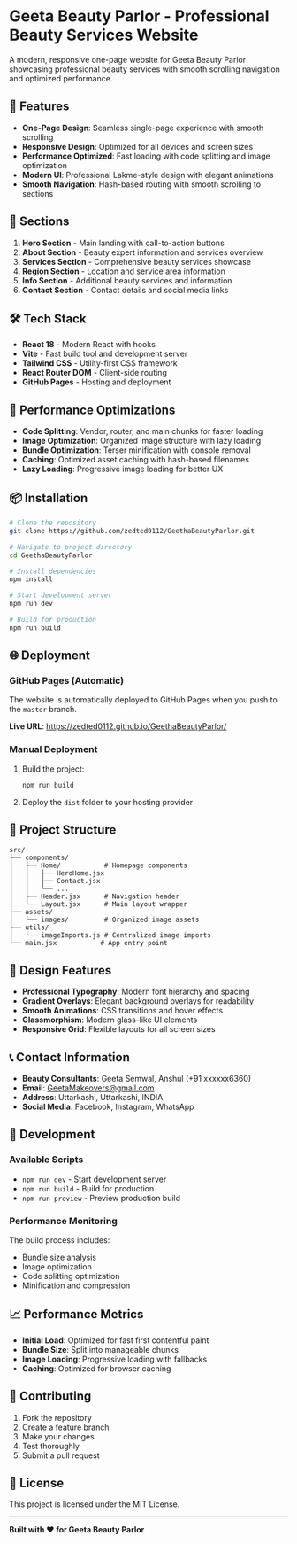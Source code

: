 # Geeta Beauty Parlor - Professional Beauty Services Website

A modern, responsive one-page website for Geeta Beauty Parlor showcasing professional beauty services with smooth scrolling navigation and optimized performance.

## 🚀 Features

- **One-Page Design**: Seamless single-page experience with smooth scrolling
- **Responsive Design**: Optimized for all devices and screen sizes
- **Performance Optimized**: Fast loading with code splitting and image optimization
- **Modern UI**: Professional Lakme-style design with elegant animations
- **Smooth Navigation**: Hash-based routing with smooth scrolling to sections

## 📱 Sections

1. **Hero Section** - Main landing with call-to-action buttons
2. **About Section** - Beauty expert information and services overview
3. **Services Section** - Comprehensive beauty services showcase
4. **Region Section** - Location and service area information
5. **Info Section** - Additional beauty services and information
6. **Contact Section** - Contact details and social media links

## 🛠️ Tech Stack

- **React 18** - Modern React with hooks
- **Vite** - Fast build tool and development server
- **Tailwind CSS** - Utility-first CSS framework
- **React Router DOM** - Client-side routing
- **GitHub Pages** - Hosting and deployment

## 🚀 Performance Optimizations

- **Code Splitting**: Vendor, router, and main chunks for faster loading
- **Image Optimization**: Organized image structure with lazy loading
- **Bundle Optimization**: Terser minification with console removal
- **Caching**: Optimized asset caching with hash-based filenames
- **Lazy Loading**: Progressive image loading for better UX

## 📦 Installation

```bash
# Clone the repository
git clone https://github.com/zedted0112/GeethaBeautyParlor.git

# Navigate to project directory
cd GeethaBeautyParlor

# Install dependencies
npm install

# Start development server
npm run dev

# Build for production
npm run build
```

## 🌐 Deployment

### GitHub Pages (Automatic)

The website is automatically deployed to GitHub Pages when you push to the `master` branch.

**Live URL**: https://zedted0112.github.io/GeethaBeautyParlor/

### Manual Deployment

1. Build the project:
   ```bash
   npm run build
   ```

2. Deploy the `dist` folder to your hosting provider

## 📁 Project Structure

```
src/
├── components/
│   ├── Home/           # Homepage components
│   │   ├── HeroHome.jsx
│   │   ├── Contact.jsx
│   │   └── ...
│   ├── Header.jsx      # Navigation header
│   └── Layout.jsx      # Main layout wrapper
├── assets/
│   └── images/         # Organized image assets
├── utils/
│   └── imageImports.js # Centralized image imports
└── main.jsx           # App entry point
```

## 🎨 Design Features

- **Professional Typography**: Modern font hierarchy and spacing
- **Gradient Overlays**: Elegant background overlays for readability
- **Smooth Animations**: CSS transitions and hover effects
- **Glassmorphism**: Modern glass-like UI elements
- **Responsive Grid**: Flexible layouts for all screen sizes

## 📞 Contact Information

- **Beauty Consultants**: Geeta Semwal, Anshul (+91 xxxxxx6360)
- **Email**: GeetaMakeovers@gmail.com
- **Address**: Uttarkashi, Uttarkashi, INDIA
- **Social Media**: Facebook, Instagram, WhatsApp

## 🔧 Development

### Available Scripts

- `npm run dev` - Start development server
- `npm run build` - Build for production
- `npm run preview` - Preview production build

### Performance Monitoring

The build process includes:
- Bundle size analysis
- Image optimization
- Code splitting optimization
- Minification and compression

## 📈 Performance Metrics

- **Initial Load**: Optimized for fast first contentful paint
- **Bundle Size**: Split into manageable chunks
- **Image Loading**: Progressive loading with fallbacks
- **Caching**: Optimized for browser caching

## 🤝 Contributing

1. Fork the repository
2. Create a feature branch
3. Make your changes
4. Test thoroughly
5. Submit a pull request

## 📄 License

This project is licensed under the MIT License.

---

**Built with ❤️ for Geeta Beauty Parlor**
